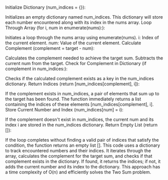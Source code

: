 Initialize Dictionary (num_indices = {}):

Initializes an empty dictionary named num_indices.
This dictionary will store each number encountered along with its index in the nums array.
Loop Through Array (for i, num in enumerate(nums):):

Initiates a loop through the nums array using enumerate(nums).
i: Index of the current element.
num: Value of the current element.
Calculate Complement (complement = target - num):

Calculates the complement needed to achieve the target sum.
Subtracts the current num from the target.
Check for Complement in Dictionary (if complement in num_indices:):

Checks if the calculated complement exists as a key in the num_indices dictionary.
Return Indices (return [num_indices[complement], i]):

If the complement exists in num_indices, a pair of elements that sum up to the target has been found.
The function immediately returns a list containing the indices of these elements [num_indices[complement], i].
Store Current Number and Index (num_indices[num] = i):

If the complement doesn't exist in num_indices, the current num and its index i are stored in the num_indices dictionary.
Return Empty List (return []):

If the loop completes without finding a valid pair of indices that satisfy the condition, the function returns an empty list [].
This code uses a dictionary to track encountered numbers and their indices. It iterates through the array, calculates the complement for the target sum, and checks if that complement exists in the dictionary. If found, it returns the indices; if not, it adds the current number and its index to the dictionary. This approach has a time complexity of O(n) and efficiently solves the Two Sum problem.
